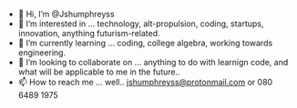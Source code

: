 - 👋 Hi, I’m @Jshumphreyss
- 👀 I’m interested in ... technology, alt-propulsion, coding, startups, innovation, anything futurism-related.
- 🌱 I’m currently learning ... coding, college algebra, working towards engineering.
- 💞️ I’m looking to collaborate on ... anything to do with learnign code, and what will be applicable to me in the future..
- 📫 How to reach me ... well.. jshumphreyss@protonmail.com or 080 6489 1975

<!---
Jshumphreyss/Jshumphreyss is a ✨ special ✨ repository because its `README.md` (this file) appears on your GitHub profile.
You can click the Preview link to take a look at your changes.
--->
